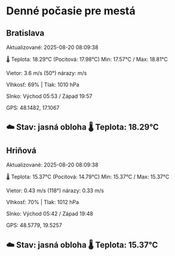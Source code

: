 ﻿# Denné počasie pre mestá

## Bratislava
Aktualizované: 2025-08-20 08:09:38

🌡️ Teplota: 18.29°C 
(Pocitová: 17.98°C)
Min: 17.57°C / Max: 18.81°C

Vietor: 3.6 m/s    (50°) 
nárazy:  m/s

Vlhkosť: 69% | Tlak: 1010 hPa

Slnko: Východ 05:53 / Západ 19:57

GPS: 48.1482, 17.1067

☁️ Stav: jasná obloha        🌡️ Teplota: 18.29°C
---

## Hriňová
Aktualizované: 2025-08-20 08:09:38

🌡️ Teplota: 15.37°C 
(Pocitová: 14.79°C)
Min: 15.37°C / Max: 15.37°C

Vietor: 0.43 m/s (118°)
nárazy: 0.33 m/s

Vlhkosť: 70% | Tlak: 1012 hPa

Slnko: Východ 05:42 / Západ 19:48

GPS: 48.5779, 19.5257

☁️ Stav: jasná obloha        🌡️ Teplota: 15.37°C
---
